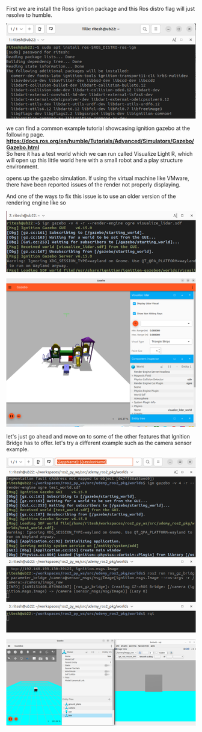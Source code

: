  First we are install the Ross ignition package and this Ros distro flag will just resolve to humble.
<p align="center"><img src="https://github.com/RIT-MESH/ROS2-Robotics-Developer-Course---Using-ROS2-In-Python/blob/main/images/gazebo1.png?raw=true"alt="Sublime's custom image"/>
 </p>

 we can find a common example tutorial showcasing ignition gazebo at the following page.
**https://docs.ros.org/en/humble/Tutorials/Advanced/Simulators/Gazebo/Gazebo.html** \
So here it has a test world which we can run called Visualize Light R, which will open up this little
world here with a small robot and a play structure environment.

opens up the gazebo simulation.
If using the virtual machine like VMware, there have been reported issues of the render not
properly displaying.

And one of the ways to fix this issue is to use an older version of the rendering engine like so
<p align="center"><img src="https://github.com/RIT-MESH/ROS2-Robotics-Developer-Course---Using-ROS2-In-Python/blob/main/images/gazebo2.png?raw=true"alt="Sublime's custom image"/>
 </p>

 <p align="center"><img src=https://github.com/RIT-MESH/ROS2-Robotics-Developer-Course---Using-ROS2-In-Python/blob/main/images/gazebo4.png?raw=true"alt="Sublime's custom image"/>
 </p>

let's just go ahead and move on to some of the other features that Ignition Bridge has to offer.
let's try a different example such as the camera sensor example.
<p align="center"><img src=https://github.com/RIT-MESH/ROS2-Robotics-Developer-Course---Using-ROS2-In-Python/blob/main/images/gazebo5.png?raw=true"alt="Sublime's custom image"/>
 </p>
 <p align="center"><img src=https://github.com/RIT-MESH/ROS2-Robotics-Developer-Course---Using-ROS2-In-Python/blob/main/images/gazebo6.png?raw=true"alt="Sublime's custom image"/>
 </p>

 
